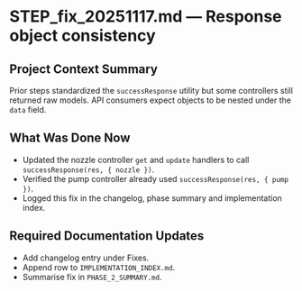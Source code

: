 # STEP_fix_20251117.md — Response object consistency

## Project Context Summary
Prior steps standardized the `successResponse` utility but some controllers still returned raw models. API consumers expect objects to be nested under the `data` field.

## What Was Done Now
- Updated the nozzle controller `get` and `update` handlers to call `successResponse(res, { nozzle })`.
- Verified the pump controller already used `successResponse(res, { pump })`.
- Logged this fix in the changelog, phase summary and implementation index.

## Required Documentation Updates
- Add changelog entry under Fixes.
- Append row to `IMPLEMENTATION_INDEX.md`.
- Summarise fix in `PHASE_2_SUMMARY.md`.
